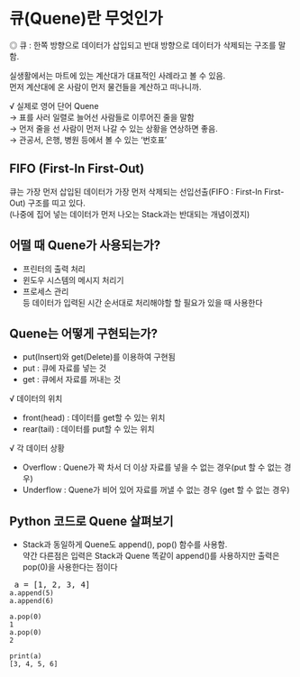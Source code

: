 # 큐(Quene)란 무엇인가

◎ 큐 : 한쪽 방향으로 데이터가 삽입되고 반대 방향으로 데이터가 삭제되는 구조를 말함.

실생활에서는 마트에 있는 계산대가 대표적인 사례라고 볼 수 있음.  
먼저 계산대에 온 사람이 먼저 물건들을 계산하고 떠나니까.  

√ 실제로 영어 단어 Quene  
→ 표를 사러 일렬로 늘어선 사람들로 이루어진 줄을 말함  
→ 먼저 줄을 선 사람이 먼저 나갈 수 있는 상황을 연상하면 좋음.  
→ 관공서, 은행, 병원 등에서 볼 수 있는 ‘번호표’  


## FIFO (First-In First-Out)
큐는 가장 먼저 삽입된 데이터가 가장 먼저 삭제되는 선입선출(FIFO : First-In First-Out) 구조를 띠고 있다.  
(나중에 집어 넣는 데이터가 먼저 나오는 Stack과는 반대되는 개념이겠지)  


## 어떨 때 Quene가 사용되는가?
- 프린터의 출력 처리  
- 윈도우 시스템의 메시지 처리기  
- 프로세스 관리  
등 데이터가 입력된 시간 순서대로 처리해야할 할 필요가 있을 때 사용한다  


## Quene는 어떻게 구현되는가?
- put(Insert)와 get(Delete)를 이용하여 구현됨  
- put : 큐에 자료를 넣는 것
- get : 큐에서 자료를 꺼내는 것

√ 데이터의 위치
- front(head) : 데이터를 get할 수 있는 위치
- rear(tail) : 데이터를 put할 수 있는 위치

√ 각 데이터 상황
- Overflow : Quene가 꽉 차서 더 이상 자료를 넣을 수 없는 경우(put 할 수 없는 경우)
- Underflow : Quene가 비어 있어 자료를 꺼낼 수 없는 경우 (get 할 수 없는 경우)


## Python 코드로 Quene 살펴보기
- Stack과 동일하게 Quene도 append(), pop() 함수를 사용함.  
약간 다른점은 입력은 Stack과 Quene 똑같이 append()를 사용하지만 출력은 pop(0)을 사용한다는 점이다

<pre> a = [1, 2, 3, 4] <code>
a.append(5)
a.append(6)

a.pop(0)
1
a.pop(0)
2

print(a)
[3, 4, 5, 6]
